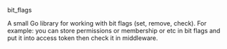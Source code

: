 bit_flags

A small Go library for working with bit flags (set, remove, check). For example: you can store permissions or membership or etc in bit flags and put it into access token then check it in middleware. 
